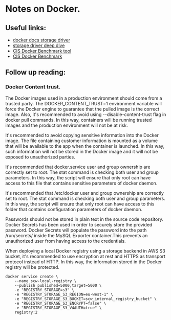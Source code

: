 # Notes on Docker.


## Useful links:

* [docker docs storage driver](https://docs.docker.com/storage/storagedriver/select-storage-driver/)
* [storage driver deep dive](https://integratedcode.us/2016/08/30/storage-drivers-in-docker-a-deep-dive/)
* [CIS Docker Benchmark tool](https://github.com/aquasecurity/docker-bench)
* [ CIS Docker Benchmark](https://drive.google.com/drive/u/0/folders/1k6KXjkyWUOUGJFb-CG08B_qAl8CsEx_m)





## Follow up reading:

### Docker Content trust.

The Docker images used in a production environment should come from a trusted party.
The DOCKER_CONTENT_TRUST=1 environment variable will force the Docker engine to
guarantee that the pulled image is the correct image. Also, it's recommended to
avoid using --disable-content-trust flag in docker pull commands. In this way,
containers will be running trusted images and the production environment
will not be at risk.

It's recommended to avoid copying sensitive information into the Docker image.
The file containing customer information is mounted as a volume that will be
available to the app when the container is launched. In this way, such information
will not be stored in the Docker image and it will not be exposed to unauthorized parties.

It's recommended that docker.service user and group ownership are correctly set to root.
The stat command is checking both user and group parameters. In this way, the
script will ensure that only root can have access to this file that contains
sensitive parameters of docker daemon.

It's recommended that /etc/docker user and group ownership are correctly set to root.
The stat command is checking both user and group parameters. In this way, the
script will ensure that only root can have access to this folder that contains
configuration parameters of docker daemon.

Passwords should not be stored in plain text in the source code repository.
Docker Secrets has been used in order to securely store the provided password.
Docker Secrets will populate the password into the path /run/secrets/ inside
the MySQL Exporter container.This prevents an unauthorized user from having
access to the credentials.


When deploying a local Docker registry using a storage backend in AWS S3 bucket,
it's recommended to use encryption at rest and HTTPS as transport protocol
instead of HTTP. In this way, the information stored in the Docker registry will be
protected.

```
docker service create \
    --name scw-local-registry \
    --publish published=5000,target=5000 \
    -e "REGISTRY_STORAGE=s3" \
    -e "REGISTRY_STORAGE_S3_REGION=eu-west-1" \
    -e "REGISTRY_STORAGE_S3_BUCKET=scw_internal_registry_bucket" \
    -e "REGISTRY_STORAGE_S3_ENCRYPT=false" \
    -e "REGISTRY_STORAGE_S3_V4AUTH=true" \
    registry:2
```


